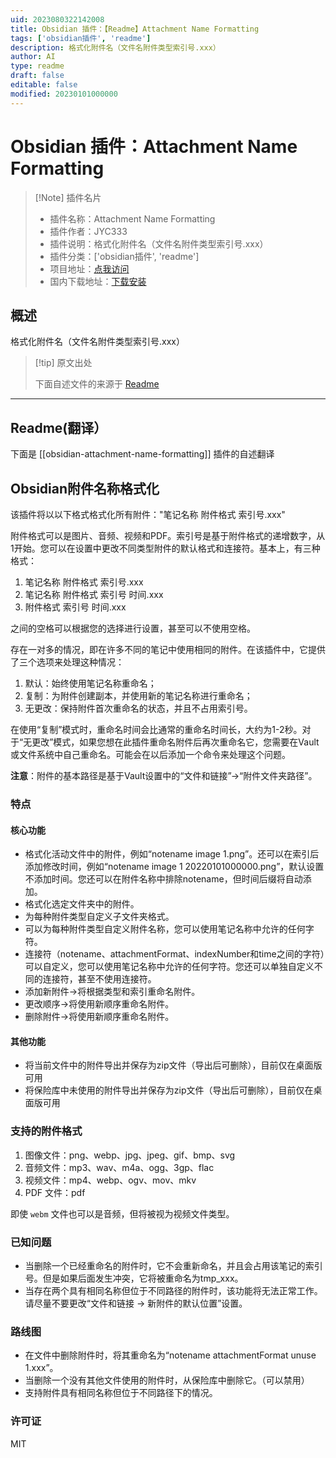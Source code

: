 ```yaml
---
uid: 2023080322142008
title: Obsidian 插件：【Readme】Attachment Name Formatting
tags: ['obsidian插件', 'readme']
description: 格式化附件名（文件名附件类型索引号.xxx）
author: AI
type: readme
draft: false
editable: false
modified: 20230101000000
---
```


# Obsidian 插件：Attachment Name Formatting

> [!Note] 插件名片
> - 插件名称：Attachment Name Formatting
> - 插件作者：JYC333
> - 插件说明：格式化附件名（文件名附件类型索引号.xxx）
> - 插件分类：['obsidian插件', 'readme']
> - 项目地址：[点我访问](https://github.com/JYC333/obsidian-attachment-name-formatting)
> - 国内下载地址：[下载安装](https://pkmer.cn/products/plugin/pluginMarket/?obsidian-attachment-name-formatting)

## 概述

格式化附件名（文件名附件类型索引号.xxx）



> [!tip] 原文出处
> 
>下面自述文件的来源于 [Readme](https://ghproxy.net/https://raw.githubusercontent.com/JYC333/obsidian-attachment-name-formatting/master/README.md)
> 

---

## Readme(翻译）

下面是 [[obsidian-attachment-name-formatting]] 插件的自述翻译


## Obsidian附件名称格式化

该插件将以以下格式格式化所有附件："笔记名称 附件格式 索引号.xxx"

附件格式可以是图片、音频、视频和PDF。索引号是基于附件格式的递增数字，从1开始。您可以在设置中更改不同类型附件的默认格式和连接符。基本上，有三种格式：

1. 笔记名称 附件格式 索引号.xxx
2. 笔记名称 附件格式 索引号 时间.xxx
3. 附件格式 索引号 时间.xxx

之间的空格可以根据您的选择进行设置，甚至可以不使用空格。

存在一对多的情况，即在许多不同的笔记中使用相同的附件。在该插件中，它提供了三个选项来处理这种情况：

1. 默认：始终使用笔记名称重命名；
2. 复制：为附件创建副本，并使用新的笔记名称进行重命名；
3. 无更改：保持附件首次重命名的状态，并且不占用索引号。

在使用“复制”模式时，重命名时间会比通常的重命名时间长，大约为1-2秒。对于“无更改”模式，如果您想在此插件重命名附件后再次重命名它，您需要在Vault或文件系统中自己重命名。可能会在以后添加一个命令来处理这个问题。

**注意**：附件的基本路径是基于Vault设置中的“文件和链接”->“附件文件夹路径”。

### 特点

#### 核心功能

- 格式化活动文件中的附件，例如“notename image 1.png”。还可以在索引后添加修改时间，例如“notename image 1 20220101000000.png”，默认设置不添加时间。您还可以在附件名称中排除notename，但时间后缀将自动添加。
- 格式化选定文件夹中的附件。
- 为每种附件类型自定义子文件夹格式。
- 可以为每种附件类型自定义附件名称，您可以使用笔记名称中允许的任何字符。
- 连接符（notename、attachmentFormat、indexNumber和time之间的字符）可以自定义，您可以使用笔记名称中允许的任何字符。您还可以单独自定义不同的连接符，甚至不使用连接符。
- 添加新附件->将根据类型和索引重命名附件。
- 更改顺序->将使用新顺序重命名附件。
- 删除附件->将使用新顺序重命名附件。

#### 其他功能

-   将当前文件中的附件导出并保存为zip文件（导出后可删除），目前仅在桌面版可用
-   将保险库中未使用的附件导出并保存为zip文件（导出后可删除），目前仅在桌面版可用

### 支持的附件格式

1. 图像文件：png、webp、jpg、jpeg、gif、bmp、svg
2. 音频文件：mp3、wav、m4a、ogg、3gp、flac
3. 视频文件：mp4、webp、ogv、mov、mkv
4. PDF 文件：pdf

即使 `webm` 文件也可以是音频，但将被视为视频文件类型。

### 已知问题

-   当删除一个已经重命名的附件时，它不会重新命名，并且会占用该笔记的索引号。但是如果后面发生冲突，它将被重命名为tmp_xxx。
-   当存在两个具有相同名称但位于不同路径的附件时，该功能将无法正常工作。请尽量不要更改“文件和链接 -> 新附件的默认位置”设置。

### 路线图

-   在文件中删除附件时，将其重命名为“notename attachmentFormat unuse 1.xxx”。
-   当删除一个没有其他文件使用的附件时，从保险库中删除它。（可以禁用）
-   支持附件具有相同名称但位于不同路径下的情况。

### 许可证

MIT




